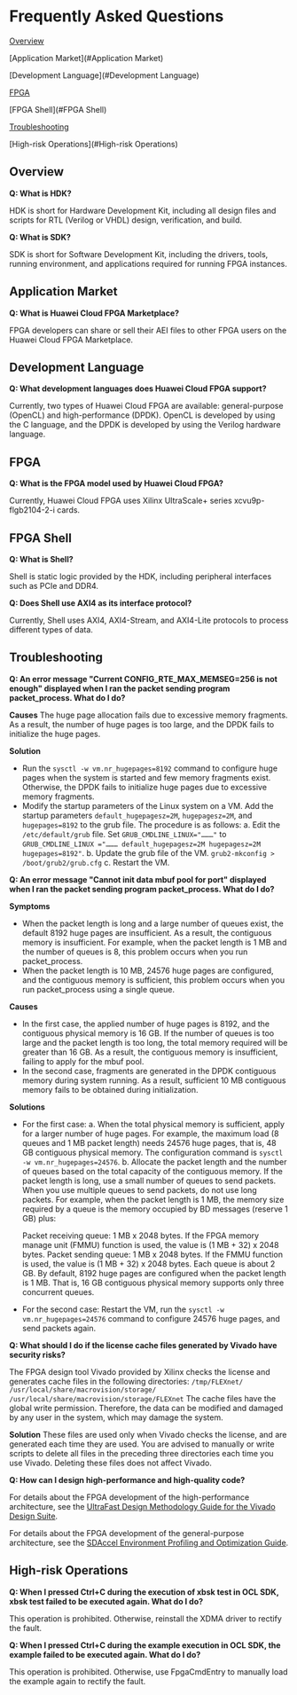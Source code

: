 ﻿# Frequently Asked Questions

[Overview](#Overview) 

[Application Market](#Application Market)

[Development Language](#Development Language)

[FPGA](#FPGA)

[FPGA Shell](#FPGA Shell) 

[Troubleshooting](#Troubleshooting)

[High-risk Operations](#High-risk Operations)


## Overview

**Q: What is HDK?**

HDK is short for Hardware Development Kit, including all design files and scripts for RTL (Verilog or VHDL) design, verification, and build.

**Q: What is SDK?**

SDK is short for Software Development Kit, including the drivers, tools, running environment, and applications required for running FPGA instances.


## Application Market
**Q: What is Huawei Cloud FPGA Marketplace?**

FPGA developers can share or sell their AEI files to other FPGA users on the Huawei Cloud FPGA Marketplace. 


## Development Language
**Q: What development languages does Huawei Cloud FPGA support?**

Currently, two types of Huawei Cloud FPGA are available: general-purpose (OpenCL) and high-performance (DPDK). OpenCL is developed by using the C language, and the DPDK is developed by using the Verilog hardware language.


## FPGA
**Q: What is the FPGA model used by Huawei Cloud FPGA?**

Currently, Huawei Cloud FPGA uses Xilinx UltraScale+ series xcvu9p-flgb2104-2-i cards.


## FPGA Shell
**Q: What is Shell?**

Shell is static logic provided by the HDK, including peripheral interfaces such as PCIe and DDR4.

**Q: Does Shell use AXI4 as its interface protocol?**

Currently, Shell uses AXI4, AXI4-Stream, and AXI4-Lite protocols to process different types of data.

## Troubleshooting
**Q: An error message "Current CONFIG_RTE_MAX_MEMSEG=256 is not enough" displayed when I ran the packet sending program packet_process. What do I do?** 

**Causes** 
The huge page allocation fails due to excessive memory fragments. As a result, the number of huge pages is too large, and the DPDK fails to initialize the huge pages. 

**Solution** 
- Run the `sysctl -w vm.nr_hugepages=8192` command to configure huge pages when the system is started and few memory fragments exist. Otherwise, the DPDK fails to initialize huge pages due to excessive memory fragments. 
- Modify the startup parameters of the Linux system on a VM. Add the startup parameters `default_hugepagesz=2M`, `hugepagesz=2M`, and `hugepages=8192` to the grub file. The procedure is as follows: 
  a.	Edit the `/etc/default/grub` file. 
  Set `GRUB_CMDLINE_LINUX="………"` to `GRUB_CMDLINE_LINUX ="……… default_hugepagesz=2M hugepagesz=2M hugepages=8192"`. 
  b.	Update the grub file of the VM. 
  `grub2-mkconfig > /boot/grub2/grub.cfg` 
  c.	Restart the VM.  

**Q: An error message "Cannot init data mbuf pool for port" displayed when I ran the packet sending program packet_process. What do I do?** 

**Symptoms**  
-  When the packet length is long and a large number of queues exist, the default 8192 huge pages are insufficient. As a result, the contiguous memory is insufficient. For example, when the packet length is 1 MB and the number of queues is 8, this problem occurs when you run packet_process.
-  When the packet length is 10 MB, 24576 huge pages are configured, and the contiguous memory is sufficient, this problem occurs when you run packet_process using a single queue. 

**Causes**   
- In the first case, the applied number of huge pages is 8192, and the contiguous physical memory is 16 GB. If the number of queues is too large and the packet length is too long, the total memory required will be greater than 16 GB. As a result, the contiguous memory is insufficient, failing to apply for the mbuf pool.  
- In the second case, fragments are generated in the DPDK contiguous memory during system running. As a result, sufficient 10 MB contiguous memory fails to be obtained during initialization. 

**Solutions** 
-  For the first case:
  a. When the total physical memory is sufficient, apply for a larger number of huge pages. For example, the maximum load (8 queues and 1 MB packet length) needs 24576 huge pages, that is, 48 GB contiguous physical memory. The configuration command is `sysctl -w vm.nr_hugepages=24576`.
  b. Allocate the packet length and the number of queues based on the total capacity of the contiguous memory. If the packet length is long, use a small number of queues to send packets. When you use multiple queues to send packets, do not use long packets. For example, when the packet length is 1 MB, the memory size required by a queue is the memory occupied by BD messages (reserve 1 GB) plus: 

    Packet receiving queue: 1 MB x 2048 bytes. If the FPGA memory manage unit (FMMU) function is used, the value is (1 MB + 32) x 2048 bytes. 
    Packet sending queue: 1 MB x 2048 bytes. If the FMMU function is used, the value is (1 MB + 32) x 2048 bytes. 
  Each queue is about 2 GB. By default, 8192 huge pages are configured when the packet length is 1 MB. That is, 16 GB contiguous physical memory supports only three concurrent queues.  
-  For the second case: 
  Restart the VM, run the `sysctl -w vm.nr_hugepages=24576` command to configure 24576 huge pages, and send packets again. 

**Q: What should I do if the license cache files generated by Vivado have security risks?**

The FPGA design tool Vivado provided by Xilinx checks the license and generates cache files in the following directories:
`/tmp/FLEXnet/` 
`/usr/local/share/macrovision/storage/`
`/usr/local/share/macrovision/storage/FLEXnet`
The cache files have the global write permission. Therefore, the data can be modified and damaged by any user in the system, which may damage the system.

**Solution**
These files are used only when Vivado checks the license, and are generated each time they are used. You are advised to manually or write scripts to delete all files in the preceding three directories each time you use Vivado. Deleting these files does not affect Vivado.

**Q: How can I design high-performance and high-quality code?**

For details about the FPGA development of the high-performance architecture, see the [UltraFast Design Methodology Guide for the Vivado Design Suite](https://www.xilinx.com/support/documentation/sw_manuals/xilinx2018_1/ug949-vivado-design-methodology.pdf).

For details about the FPGA development of the general-purpose architecture, see the [SDAccel Environment Profiling and Optimization Guide](https://www.xilinx.com/support/documentation/sw_manuals/xilinx2017_4/ug1207-sdaccel-optimization-guide.pdf).


## High-risk Operations

**Q: When I pressed Ctrl+C during the execution of xbsk test in OCL SDK, xbsk test failed to be executed again. What do I do?**

This operation is prohibited. Otherwise, reinstall the XDMA driver to rectify the fault.

**Q: When I pressed Ctrl+C during the example execution in OCL SDK, the example failed to be executed again. What do I do?**

This operation is prohibited. Otherwise, use FpgaCmdEntry to manually load the example again to rectify the fault.



